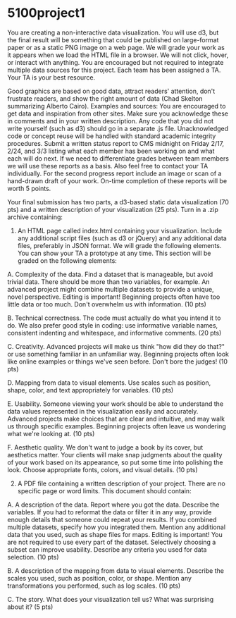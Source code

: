 # 5100project1
You are creating a non-interactive data visualization. You will use d3, but the final result will
be something that could be published on large-format paper or as a static PNG image on a
web page. We will grade your work as it appears when we load the HTML file in a browser.
We will not click, hover, or interact with anything. You are encouraged but not required to
integrate multiple data sources for this project. Each team has been assigned a TA. Your TA
is your best resource.

Good graphics are based on good data, attract readers' attention, don't frustrate readers,
and show the right amount of data (Chad Skelton summarizing Alberto Cairo).
Examples and sources: You are encouraged to get data and inspiration from other sites.
Make sure you acknowledge these in comments and in your written description. Any code
that you did not write yourself (such as d3) should go in a separate .js file. Unacknowledged
code or concept reuse will be handled with standard academic integrity procedures.
Submit a written status report to CMS midnight on Friday 2/17, 2/24, and 3/3 listing what
each member has been working on and what each will do next. If we need to differentiate
grades between team members we will use these reports as a basis. Also feel free to
contact your TA individually. For the second progress report include an image or scan of a
hand-drawn draft of your work. On-time completion of these reports will be worth 5
points.

Your final submission has two parts, a d3-based static data visualization (70 pts) and a
written description of your visualization (25 pts). Turn in a .zip archive containing:
1. An HTML page called index.html containing your visualization. Include any
additional script files (such as d3 or jQuery) and any additional data files, preferably
in JSON format. We will grade the following elements. You can show your TA a
prototype at any time. This section will be graded on the following elements:

A. Complexity of the data. Find a dataset that is manageable, but avoid trivial data.
There should be more than two variables, for example. An advanced project might
combine multiple datasets to provide a unique, novel perspective. Editing is
important! Beginning projects often have too little data or too much. Don't
overwhelm us with information. (10 pts)

B. Technical correctness. The code must actually do what you intend it to do. We also
prefer good style in coding: use informative variable names, consistent indenting
and whitespace, and informative comments. (20 pts)

C. Creativity. Advanced projects will make us think "how did they do that?" or use
something familiar in an unfamiliar way. Beginning projects often look like online examples or things we've seen before. Don't bore the judges! (10 pts)

D. Mapping from data to visual elements. Use scales such as position, shape, color, and
text appropriately for variables. (10 pts)

E. Usability. Someone viewing your work should be able to understand the data values
represented in the visualization easily and accurately. Advanced projects make
choices that are clear and intuitive, and may walk us through specific examples.
Beginning projects often leave us wondering what we're looking at. (10 pts)

F. Aesthetic quality. We don't want to judge a book by its cover, but aesthetics matter.
Your clients will make snap judgments about the quality of your work based on its
appearance, so put some time into polishing the look. Choose appropriate fonts,
colors, and visual details. (10 pts)

2. A PDF file containing a written description of your project. There are no specific page
or word limits. This document should contain:

A. A description of the data. Report where you got the data. Describe the variables. If
you had to reformat the data or filter it in any way, provide enough details that
someone could repeat your results. If you combined multiple datasets, specify how
you integrated them. Mention any additional data that you used, such as shape files
for maps. Editing is important! You are not required to use every part of the
dataset. Selectively choosing a subset can improve usability. Describe any
criteria you used for data selection. (10 pts)

B. A description of the mapping from data to visual elements. Describe the scales you
used, such as position, color, or shape. Mention any transformations you
performed, such as log scales. (10 pts)

C. The story. What does your visualization tell us? What was surprising about it? (5 pts)
